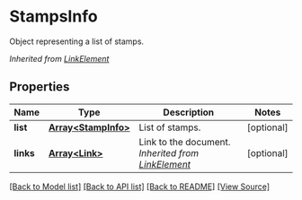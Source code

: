 ﻿# StampsInfo
Object representing a list of stamps.

*Inherited from [LinkElement](LinkElement.md)*
## Properties
Name | Type | Description | Notes
------------ | ------------- | ------------- | -------------
**list** | [**Array&lt;StampInfo&gt;**](StampInfo.md) | List of stamps. | [optional]
**links** | [**Array&lt;Link&gt;**](Link.md) | Link to the document.<br />*Inherited from [LinkElement](LinkElement.md)* | [optional]

[[Back to Model list]](../README.md#documentation-for-models) [[Back to API list]](../README.md#documentation-for-api-endpoints) [[Back to README]](../README.md) [[View Source]](../src/models/stampsInfo.ts)

